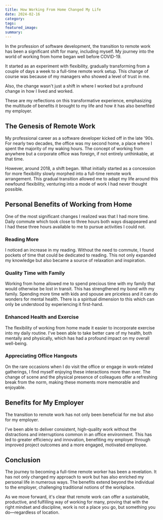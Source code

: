 ```yaml
---
title: How Working From Home Changed My Life
date: 2024-02-16
category: 
tags: 
featured_image: 
summary: 
---
```


In the profession of software development, the transition to remote work has been a significant shift for many, including myself. My journey into the world of working from home began well before COVID-19.

It started as an experiment with flexibility, gradually transforming from a couple of days a week to a full-time remote work setup. This change of course was because of my managers who showed a level of trust in me.

Also, the change wasn't just a shift in where I worked but a profound change in how I lived and worked.

These are my reflections on this transformative experience, emphasizing the multitude of benefits it brought to my life and how it has also benefited my employer.

## The Genesis of Remote Work

My professional career as a software developer kicked off in the late '90s. For nearly two decades, the office was my second home, a place where I spent the majority of my waking hours. The concept of working from anywhere but a corporate office was foreign, if not entirely unthinkable, at that time.

However, around 2018, a shift began. What initially started as a concession for more flexibility slowly morphed into a full-time remote work arrangement. This gradual transition allowed me to adapt my life around this newfound flexibility, venturing into a mode of work I had never thought possible.

## Personal Benefits of Working from Home

One of the most significant changes I realized was that I had more time. Daily commute which took close to three hours both ways disappeared and I had these three hours available to me to pursue activities I could not.

### Reading More

I noticed an increase in my reading. Without the need to commute, I found pockets of time that could be dedicated to reading. This not only expanded my knowledge but also became a source of relaxation and inspiration.

### Quality Time with Family

Working from home allowed me to spend precious time with my family that would otherwise be lost in transit. This has strengthened my bond with my family. Spending more time with kids and spouse are priceless and it can do wonders for mental health. There is a spiritual dimension to this which can only be understood by experiencing it first-hand.

### Enhanced Health and Exercise

The flexibility of working from home made it easier to incorporate exercise into my daily routine. I've been able to take better care of my health, both mentally and physically, which has had a profound impact on my overall well-being.

### Appreciating Office Hangouts

On the rare occasions when I do visit the office or engage in work-related gatherings, I find myself enjoying these interactions more than ever. The change of scene and the physical presence of colleagues offer a refreshing break from the norm, making these moments more memorable and enjoyable.

## Benefits for My Employer

The transition to remote work has not only been beneficial for me but also for my employer.

I've been able to deliver consistent, high-quality work without the distractions and interruptions common in an office environment. This has led to greater efficiency and innovation, benefiting my employer through improved project outcomes and a more engaged, motivated employee.

## Conclusion

The journey to becoming a full-time remote worker has been a revelation. It has not only changed my approach to work but has also enriched my personal life in numerous ways. The benefits extend beyond the individual to the employer, challenging traditional notions of the workplace.

As we move forward, it's clear that remote work can offer a sustainable, productive, and fulfilling way of working for many, proving that with the right mindset and discipline, work is not a place you go, but something you do—regardless of location.

